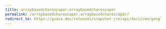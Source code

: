 ```yaml
---
title: arraybasedcharescaper.arraybasedcharescaper
permalink: /arraybasedcharescaper.arraybasedcharescaper/
redirect_to: https://guava.dev/releases/snapshot-jre/api/docs/com/google/common/escape/ArrayBasedCharEscaper.html#ArrayBasedCharEscaper-java.util.Map-char-char-
---
```

